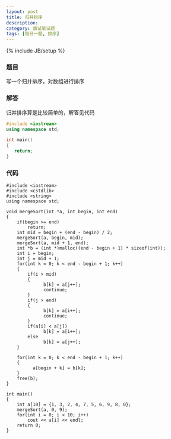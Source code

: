 ```yaml
---
layout: post
title: 归并排序
description: 
category: 面试笔试题
tags: [每日一题, 排序]
---
```

{% include JB/setup %}

### 题目
写一个归并排序，对数组进行排序

### 解答
归并排序算是比较简单的，解答见代码
```c++
#include <iostream>
using namespace std;

int main()
{
   return;
}
```

### 代码
	#include <iostream>
	#include <cstdlib>
	#include <string>
	using namespace std;
	
	void mergeSort(int *a, int begin, int end)
  	{
    	if(begin >= end)
	 		return;
	  	int mid = begin + (end - begin) / 2;
	  	mergeSort(a, begin, mid);
	  	mergeSort(a, mid + 1, end);
	  	int *b = (int *)malloc((end - begin + 1) * sizeof(int));
	  	int i = begin;
	  	int j = mid + 1;
	  	for(int k = 0; k < end - begin + 1; k++)
	  	{
			if(i > mid)
		  	{
				  b[k] = a[j++];
				  continue;
		  	}
		  	if(j > end)
		  	{
				  b[k] = a[i++];
				  continue;
		  	}
		  	if(a[i] < a[j])
				  b[k] = a[i++];
		  	else
				  b[k] = a[j++]; 
	  	}

	  	for(int k = 0; k < end - begin + 1; k++)
	  	{
			  a[begin + k] = b[k];
	  	}
	  	free(b);
 	}

  	int main()
  	{
		int a[10] = {1, 3, 2, 4, 7, 5, 6, 9, 8, 0};
		mergeSort(a, 0, 9);
	  	for(int i = 0; i < 10; i++)
			cout << a[i] << endl;
	  	return 0;
  	}
